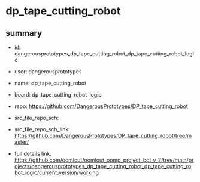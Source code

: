 # dp_tape_cutting_robot
 
## summary 
* id: dangerousprototypes_dp_tape_cutting_robot_dp_tape_cutting_robot_logic
* user: dangerousprototypes
* name: dp_tape_cutting_robot
* board: dp_tape_cutting_robot_logic
* repo: https://github.com/DangerousPrototypes/DP_tape_cutting_robot



* src_file_repo_sch: 
* src_file_repo_sch_link: https://github.com/DangerousPrototypes/DP_tape_cutting_robot/tree/master/
* full details link: https://github.com/oomlout/oomlout_oomp_project_bot_v_2/tree/main/projects/dangerousprototypes_dp_tape_cutting_robot_dp_tape_cutting_robot_logic/current_version/working  







